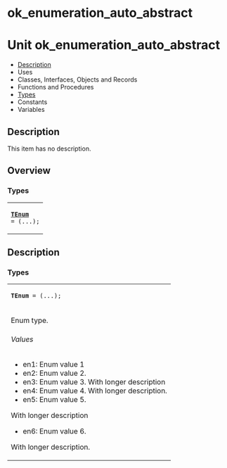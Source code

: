 # ok\_enumeration\_auto\_abstract


# Unit ok\_enumeration\_auto\_abstract

- [Description](#PasDoc-Description)
- Uses
- Classes, Interfaces, Objects and Records
- Functions and Procedures
- [Types](#PasDoc-Types)
- Constants
- Variables

<span id="PasDoc-Description"/>

## Description
This item has no description.

<span id="PasDoc-Uses"/>

## Overview

### Types
<span id="PasDoc-Types"/>


<table>
<tr>

<td>

<code><strong><a href="ok_enumeration_auto_abstract.md#TEnum">TEnum</a></strong> = (...);</code>
</td>
</tr>
</table>

## Description

### Types

<table>
<tr>

<td>

<span id="TEnum"/><code><strong>TEnum</strong> = (...);</code>
</td>
</tr>
<tr><td colspan="1">

Enum type.
###### Values

- <span id="en1">en1</span>: Enum value 1
- <span id="en2">en2</span>: Enum value 2.
- <span id="en3">en3</span>: Enum value 3. With longer description
- <span id="en4">en4</span>: Enum value 4. With longer description.
- <span id="en5">en5</span>: Enum value 5.

With longer description
- <span id="en6">en6</span>: Enum value 6.

With longer description.



</td></tr>
</table>
